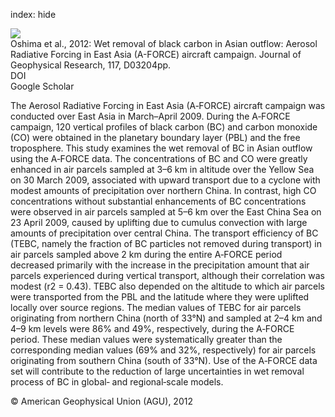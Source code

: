 index: hide

<div class="Citation">
    <div class="Citation-thumb CitationThumb-linked"  data-href="https://doi.org/10.1029/2011jd016552">
      <img src="https://static.claimspace.cloud/climate-study-static/refs/thumbs/7/Oshima_et_al_2012-thumb.png" />
    </div>

  <div class="Citation-body">
    <div class="Citation-text">Oshima et al., 2012: Wet removal of black carbon in Asian outflow: Aerosol Radiative Forcing in East Asia (A-FORCE) aircraft campaign. <span class="Article-journal">Journal of Geophysical Research, </span><span class="Article-volume">117, </span>D03204pp.</div>
    <div class="Citation-links">
      <div class="CitationLink" data-href="https://doi.org/10.1029/2011jd016552">
        <div class="CitationLink-icon CitationLink-Doi"></div>
        <div class="CitationLink-text">DOI</div>
      </div>
      <div class="CitationLink" data-href="https://scholar.google.com/scholar?q=10.1029/2011jd016552">
        <div class="CitationLink-icon CitationLink-Scholar"></div>
        <div class="CitationLink-text">Google Scholar</div>
      </div>
    </div>
  </div>
</div>

The Aerosol Radiative Forcing in East Asia (A‐FORCE) aircraft campaign was conducted over East Asia in March–April 2009. During the A‐FORCE campaign, 120 vertical profiles of black carbon (BC) and carbon monoxide (CO) were obtained in the planetary boundary layer (PBL) and the free troposphere. This study examines the wet removal of BC in Asian outflow using the A‐FORCE data. The concentrations of BC and CO were greatly enhanced in air parcels sampled at 3–6 km in altitude over the Yellow Sea on 30 March 2009, associated with upward transport due to a cyclone with modest amounts of precipitation over northern China. In contrast, high CO concentrations without substantial enhancements of BC concentrations were observed in air parcels sampled at 5–6 km over the East China Sea on 23 April 2009, caused by uplifting due to cumulus convection with large amounts of precipitation over central China. The transport efficiency of BC (TEBC, namely the fraction of BC particles not removed during transport) in air parcels sampled above 2 km during the entire A‐FORCE period decreased primarily with the increase in the precipitation amount that air parcels experienced during vertical transport, although their correlation was modest (r2 = 0.43). TEBC also depended on the altitude to which air parcels were transported from the PBL and the latitude where they were uplifted locally over source regions. The median values of TEBC for air parcels originating from northern China (north of 33°N) and sampled at 2–4 km and 4–9 km levels were 86% and 49%, respectively, during the A‐FORCE period. These median values were systematically greater than the corresponding median values (69% and 32%, respectively) for air parcels originating from southern China (south of 33°N). Use of the A‐FORCE data set will contribute to the reduction of large uncertainties in wet removal process of BC in global‐ and regional‐scale models.

<div class="Citation-copy">
&copy; American Geophysical Union (AGU), 2012
</div>